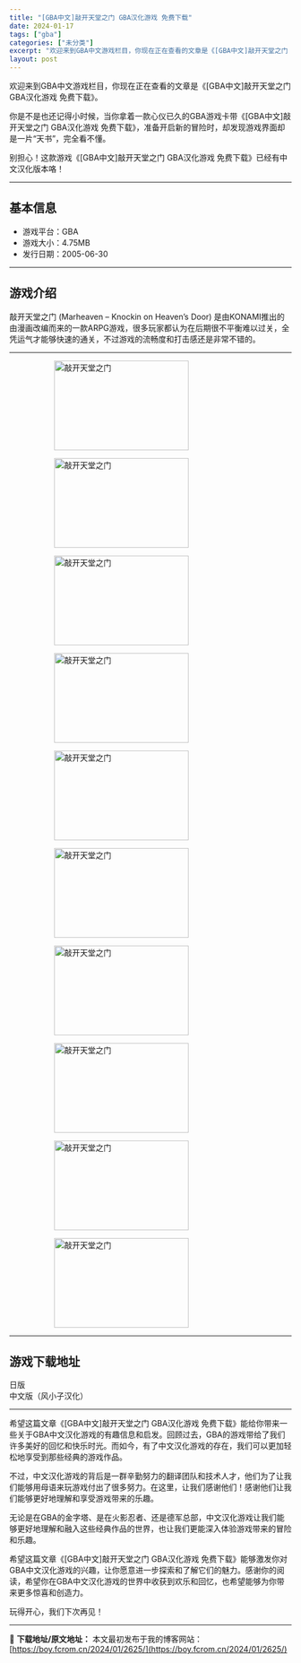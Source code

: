 ```yaml
---
title: "[GBA中文]敲开天堂之门 GBA汉化游戏 免费下载"
date: 2024-01-17
tags: ["gba"]
categories: ["未分类"]
excerpt: "欢迎来到GBA中文游戏栏目，你现在正在查看的文章是《[GBA中文]敲开天堂之门 GBA汉化游戏 免费下载》。 你是不是也还记得小时候，当你拿着一款心仪已久的GBA游戏卡带《[GBA中文]敲开天堂之门 GBA汉化游戏 免费下载》，准备开启新的冒险时，却发现游戏界面却是一片“天书”，完全看不懂。 别担心&hellip;"
layout: post
---
```


欢迎来到GBA中文游戏栏目，你现在正在查看的文章是《[GBA中文]敲开天堂之门 GBA汉化游戏 免费下载》。

你是不是也还记得小时候，当你拿着一款心仪已久的GBA游戏卡带《[GBA中文]敲开天堂之门 GBA汉化游戏 免费下载》，准备开启新的冒险时，却发现游戏界面却是一片“天书”，完全看不懂。

别担心！这款游戏《[GBA中文]敲开天堂之门 GBA汉化游戏 免费下载》已经有中文汉化版本咯！ <hr><h2>&#22522;&#26412;&#20449;&#24687;</h2> <ul><li>&#28216;&#25103;&#24179;&#21488;&#65306;GBA</li> <li>&#28216;&#25103;&#22823;&#23567;&#65306;4.75MB</li> <li>&#21457;&#34892;&#26085;&#26399;&#65306;2005-06-30</li> </ul><hr><h2>&#28216;&#25103;&#20171;&#32461;</h2> <p>&#25970;&#24320;&#22825;&#22530;&#20043;&#38376; (Marheaven &ndash; Knockin on Heaven&rsquo;s Door) &#26159;&#30001;KONAMI&#25512;&#20986;&#30340;&#30001;&#28459;&#30011;&#25913;&#32534;&#32780;&#26469;&#30340;&#19968;&#27454;ARPG&#28216;&#25103;&#65292;&#24456;&#22810;&#29609;&#23478;&#37117;&#35748;&#20026;&#22312;&#21518;&#26399;&#24456;&#19981;&#24179;&#34913;&#38590;&#20197;&#36807;&#20851;&#65292;&#20840;&#20973;&#36816;&#27668;&#25165;&#33021;&#22815;&#24555;&#36895;&#30340;&#36890;&#20851;&#65292;&#19981;&#36807;&#28216;&#25103;&#30340;&#27969;&#30021;&#24230;&#21644;&#25171;&#20987;&#24863;&#36824;&#26159;&#38750;&#24120;&#19981;&#38169;&#30340;&#12290;</p> <hr><figure><figure><img loading="lazy" decoding="async" width="240" height="160" data-id="2194" src="https://boy.fcrom.cn/wp-content/uploads/2024/01/20240116_65a63fd14e27b.png" title="&#25970;&#24320;&#22825;&#22530;&#20043;&#38376;-1" alt="敲开天堂之门"></figure><figure><img loading="lazy" decoding="async" width="240" height="160" data-id="2200" src="https://boy.fcrom.cn/wp-content/uploads/2024/01/20240116_65a63fd1880c0.png" title="&#25970;&#24320;&#22825;&#22530;&#20043;&#38376;-2" alt="敲开天堂之门"></figure><figure><img loading="lazy" decoding="async" width="240" height="160" data-id="2197" src="https://boy.fcrom.cn/wp-content/uploads/2024/01/20240116_65a63fd1ad9be.png" title="&#25970;&#24320;&#22825;&#22530;&#20043;&#38376;-3" alt="敲开天堂之门"></figure><figure><img loading="lazy" decoding="async" width="240" height="160" data-id="2198" src="https://boy.fcrom.cn/wp-content/uploads/2024/01/20240116_65a63fd1e482f.png" title="&#25970;&#24320;&#22825;&#22530;&#20043;&#38376;-4" alt="敲开天堂之门"></figure><figure><img loading="lazy" decoding="async" width="240" height="160" data-id="2191" src="https://boy.fcrom.cn/wp-content/uploads/2024/01/20240116_65a63fd226598.png" title="&#25970;&#24320;&#22825;&#22530;&#20043;&#38376;-5" alt="敲开天堂之门"></figure><figure><img loading="lazy" decoding="async" width="240" height="160" data-id="2195" src="https://boy.fcrom.cn/wp-content/uploads/2024/01/20240116_65a63fd2531e3.png" title="&#25970;&#24320;&#22825;&#22530;&#20043;&#38376;-6" alt="敲开天堂之门"></figure><figure><img loading="lazy" decoding="async" width="240" height="160" data-id="2192" src="https://boy.fcrom.cn/wp-content/uploads/2024/01/20240116_65a63fd27fe6d.png" title="&#25970;&#24320;&#22825;&#22530;&#20043;&#38376;" alt="敲开天堂之门"></figure><figure><img loading="lazy" decoding="async" width="240" height="160" data-id="2199" src="https://boy.fcrom.cn/wp-content/uploads/2024/01/20240116_65a63fd2b7362.png" title="&#25970;&#24320;&#22825;&#22530;&#20043;&#38376;" alt="敲开天堂之门"></figure><figure><img loading="lazy" decoding="async" width="240" height="160" data-id="2196" src="https://boy.fcrom.cn/wp-content/uploads/2024/01/20240116_65a63fd2dba27.png" title="&#25970;&#24320;&#22825;&#22530;&#20043;&#38376;" alt="敲开天堂之门"></figure><figure><img loading="lazy" decoding="async" width="240" height="160" data-id="2193" src="https://boy.fcrom.cn/wp-content/uploads/2024/01/20240116_65a63fd31320c.png" title="&#25970;&#24320;&#22825;&#22530;&#20043;&#38376;" alt="敲开天堂之门"></figure></figure><hr><h2>&#28216;&#25103;&#19979;&#36733;&#22320;&#22336;</h2> <div><div> <div> <span></span><span>&#26085;&#29256;</span></div> <div> <span></span><span>&#20013;&#25991;&#29256;&#65288;&#39118;&#23567;&#23376;&#27721;&#21270;&#65289;</span></div> </div></div> <hr>希望这篇文章《[GBA中文]敲开天堂之门 GBA汉化游戏 免费下载》能给你带来一些关于GBA中文汉化游戏的有趣信息和启发。回顾过去，GBA的游戏带给了我们许多美好的回忆和快乐时光。而如今，有了中文汉化游戏的存在，我们可以更加轻松地享受到那些经典的游戏作品。

不过，中文汉化游戏的背后是一群辛勤努力的翻译团队和技术人才，他们为了让我们能够用母语来玩游戏付出了很多努力。在这里，让我们感谢他们！感谢他们让我们能够更好地理解和享受游戏带来的乐趣。

无论是在GBA的金字塔、是在火影忍者、还是德军总部，中文汉化游戏让我们能够更好地理解和融入这些经典作品的世界，也让我们更能深入体验游戏带来的冒险和乐趣。

希望这篇文章《[GBA中文]敲开天堂之门 GBA汉化游戏 免费下载》能够激发你对GBA中文汉化游戏的兴趣，让你愿意进一步探索和了解它们的魅力。感谢你的阅读，希望你在GBA中文汉化游戏的世界中收获到欢乐和回忆，也希望能够为你带来更多惊喜和创造力。

玩得开心，我们下次再见！

---
📖 **下载地址/原文地址：** 本文最初发布于我的博客网站：[https://boy.fcrom.cn/2024/01/2625/](https://boy.fcrom.cn/2024/01/2625/)
